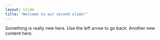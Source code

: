 ```yaml
---
layout: slide
title: "Welcome to our second slide!"
---
```

Something is really new here.
Use the left arrow to go back.
Another new content here.
